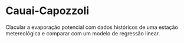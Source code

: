 # Cauai-Capozzoli
Clacular a evaporação potencial com dados históricos de uma estação metereológica e comparar com um modelo de regressão linear.
